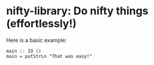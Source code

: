 # nifty-library: Do nifty things (effortlessly!)

Here is a basic example:

~~~ {.haskell}
main :: IO ()
main = putStrLn "That was easy!"
~~~
